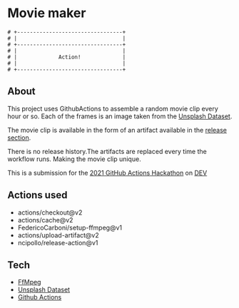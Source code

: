 # Movie maker

```shell
# +---------------------------------+
# |                                 |
# +---------------------------------+
# |                                 |
# |             Action!             |
# |                                 |
# +---------------------------------+
```

## About

This project uses GithubActions to assemble a random movie clip every hour or so. Each of the frames is an image taken from the [Unsplash Dataset](https://github.com/unsplash/datasets).

The movie clip is available in the form of an artifact available in the [release section](https://github.com/oscarnevarezleal/movie-maker/releases).

There is no release history.The artifacts are replaced every time the workflow runs. Making the movie clip unique.

This is a submission for the [2021 GitHub Actions Hackathon](https://dev.to/devteam/join-us-for-the-2021-github-actions-hackathon-on-dev-4hn4) on [DEV](https://dev.to)

## Actions used

- actions/checkout@v2
- actions/cache@v2
- FedericoCarboni/setup-ffmpeg@v1
- actions/upload-artifact@v2
- ncipollo/release-action@v1

## Tech

- [FfMpeg](https://www.ffmpeg.org/)
- [Unsplash Dataset](https://github.com/unsplash/datasets)
- [Github Actions](https://github.com/features/actions)
